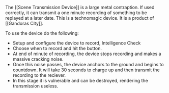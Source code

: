 The [[Scene Transmission Device]] is a large metal contraption. If used correctly, it can transmit a one minute recording of something to be replayed at a later date. This is a technomagic device. It is a product of [[Gandoras City]].

To use the device do the following:
- Setup and configure the device to record, Intelligence Check
- Choose when to record and hit the button.
- At end of minute of recording, the device stops recording and makes a massive cracking noise.
- Once this noise passes, the device anchors to the ground and begins to countdown. It will take 30 seconds to charge up and then transmit the recording to the reciever. 
- In this stage it is vulnerable and can be destroyed, rendering the transmission useless. 
